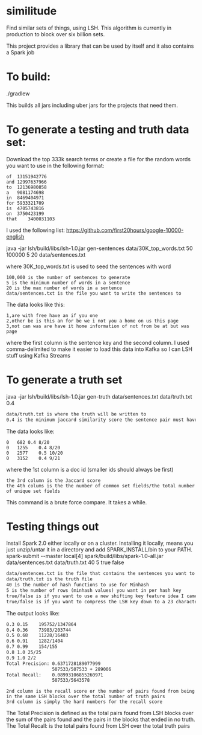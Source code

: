 # similitude
Find similar sets of things, using LSH. This algorithm is currently in production to block over six billion sets.

This project provides a library that can be used by itself and it also contains a Spark job

#  To build:
./gradlew

This builds all jars including uber jars for the projects that need them.

# To generate a testing and truth data set:
 
Download the top 333k search terms or create a file for the random words you want to use in the following format:
``` the	23135851162
of	13151942776
and	12997637966
to	12136980858
a	9081174698
in	8469404971
for	5933321709
is	4705743816
on	3750423199
that	3400031103
```

I used the following list: https://github.com/first20hours/google-10000-english

java -jar lsh/build/libs/lsh-1.0.jar gen-sentences data/30K_top_words.txt 50 100000 5 20 data/sentences.txt

where 30K_top_words.txt is used to seed the sentences with word
``` 50 is the number of top words to use
100,000 is the number of sentences to generate
5 is the minimum number of words in a sentence
20 is the max number of words in a sentence
data/sentences.txt is the file you want to write the sentences to
```

The data looks like this:
``` 0,my all free but to more you that new if to of was new one or on for
1,are with free have an if you one
2,other be is this an for be we i not you a home on us this page
3,not can was are have it home information of not from be at but was page
```

where the first column is the sentence key and the second column. I used comma-delimited to make it easier to load this data into Kafka so I can LSH stuff using Kafka Streams

# To generate a truth set
java -jar lsh/build/libs/lsh-1.0.jar gen-truth data/sentences.txt data/truth.txt 0.4

``` data/sentences.txt is the source to use for the truth set
data/truth.txt is where the truth will be written to
0.4 is the minimum jaccard similarity score the sentence pair must have to make it into the truth set
```

The data looks like:
``` 0	336	0.4	10/23
0	682	0.4	8/20
0	1255	0.4	8/20
0	2577	0.5	10/20
0	3152	0.4	9/21
```

where the 1st column is a doc id (smaller ids should always be first)
``` the 2nd column is the other doc id
the 3rd column is the Jaccard score
the 4th colums is the the number of common set fields/the total number of unique set fields
```

This command is a brute force compare. It takes a while.

# Testing things out
Install Spark 2.0 either locally or on a cluster. Installing it locally, means you just unzip/untar it in a directory and add SPARK_INSTALL/bin to your PATH.
spark-submit --master local[4] spark/build/libs/spark-1.0-all.jar data/sentences.txt data/truth.txt 40 5 true false

``` 4 is the number of workers you want to concurrently run when in local spark mode
data/sentences.txt is the file that contains the sentences you want to generate LSH keys for
data/truth.txt is the truth file
40 is the number of hash functions to use for Minhash
5 is the number of rows (minhash values) you want in per hash key
true/false is if you want to use a new shifting key feature idea I came up with. If you know what an ngram is, then think of ngraming the minhash key
true/false is if you want to compress the LSH key down to a 23 character string. The more rows per band, the more savings this gives you. However, if you want smaller bands then this might actually increase the size of your key
```

The output looks like:

``` 0.2     0.06    225107/4073981
0.3	0.15	195752/1347864
0.4	0.36	73983/203744
0.5	0.68	11228/16403
0.6	0.91	1282/1404
0.7	0.99	154/155
0.8	1.0	25/25
0.9	1.0	2/2
Total Precision: 0.6371728189077999
                 507533/507533 + 289006
Total Recall:    0.08993106855260971
                 507533/5643578
```
                 
``` 1st column is the jaccard score to the nearest tenth
2nd column is the recall score or the number of pairs found from being in the same LSH blocks over the total number of truth pairs
3rd column is simply the hard numbers for the recall score
```

The Total Precision is defined as the total pairs found from LSH blocks over the sum of the pairs found and the pairs in the blocks that ended in no truth.
The Total Recall: is the total pairs found from LSH over the total truth pairs

